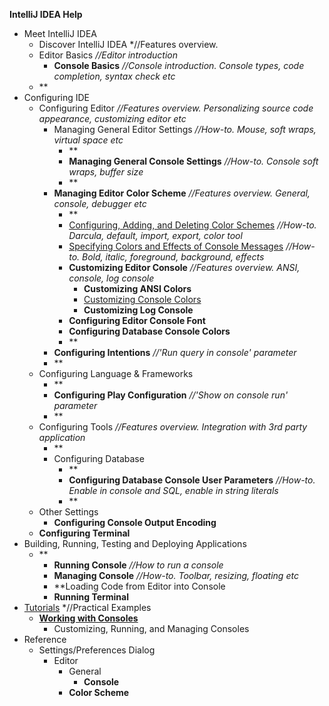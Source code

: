 

**IntelliJ IDEA Help**

 - Meet IntelliJ IDEA	
 	 - Discover IntelliJ IDEA *//Features overview.
	 - Editor Basics *//Editor introduction*
		 - **Console Basics** *//Console introduction. Console types, code completion, syntax check etc* 	 
	 - **	 
 - Configuring IDE
	 - Configuring Editor *//Features overview. Personalizing source code appearance, customizing editor etc*
		 - Managing General Editor Settings *//How-to. Mouse, soft wraps, virtual space etc*
			 - **
			 - **Managing General Console Settings** *//How-to. Console soft wraps, buffer size*
			 - **
		 - **Managing Editor Color Scheme** *//Features overview. General, console, debugger etc*
			 - **
			 - [Configuring, Adding, and Deleting Color Schemes](Scheme.md) *//How-to. Darcula, default, import, export, color tool*
			 - [Specifying Colors and Effects of Console Messages](ColorTool.md) *//How-to. Bold, italic, foreground, background, effects*
			 - **Customizing Editor Console** *//Features overview. ANSI, console, log console*
				 - **Customizing ANSI Colors**
				 - [Customizing Console Colors](ConsoleColor.md)
				 - **Customizing Log Console**
			 - **Configuring Editor Console Font**
			 - **Configuring Database Console Colors**
			- **
		- **Configuring Intentions** *//'Run query in console' parameter*
		- **
	- Configuring Language & Frameworks
		- **
		- **Configuring Play Configuration** *//'Show on console run' parameter*
		- **
	- Configuring Tools *//Features overview. Integration with 3rd party application*
		- **
		- Configuring Database 
			- **
			- **Configuring Database Console User Parameters** *//How-to. Enable in console and SQL, enable in string literals*
			- **
	- Other Settings
		- **Configuring Console Output Encoding**
	- **Configuring Terminal**
- Building, Running, Testing and Deploying Applications
	- **
		- **Running Console** *//How to run a console*
		- **Managing Console** *//How-to. Toolbar, resizing, floating etc*
		- 	**Loading Code from Editor into Console
		- **Running Terminal**
 - [Tutorials](Tutorials.md) *//Practical Examples
 	 - **[Working with Consoles](Console.md)**
	 	- Customizing, Running, and Managing Consoles
 - Reference
 	 - Settings/Preferences Dialog
	 	 - Editor
		 	 - General
			 	 - **Console**
			 - **Color Scheme**
 



